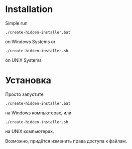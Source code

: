 ﻿Installation
========

Simple run

`./create-hidden-installer.bat`

on Windows Systems or

`./create-hidden-installer.sh`

on UNIX Systems

Установка
========

Просто запустите

`./create-hidden-installer.bat`

на Windows компьютерах, или

`./create-hidden-installer.sh`

на UNIX компьютерах.

Возможно, придётся изменить права доступа к файлам.